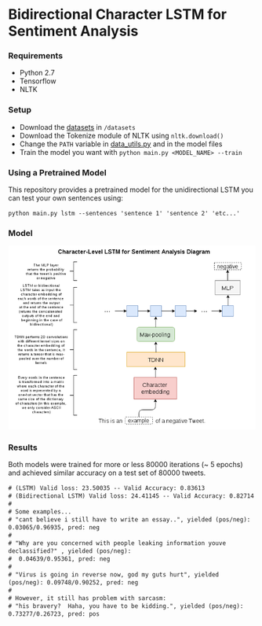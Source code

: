 # Bidirectional Character LSTM for Sentiment Analysis 

### Requirements
- Python 2.7
- Tensorflow
- NLTK

### Setup
- Download the [datasets](http://help.sentiment140.com/for-students/) in `/datasets`
- Download the Tokenize module of NLTK using `nltk.download()`
- Change the `PATH` variable in [data_utils.py](https://github.com/charlesashby/CharLSTM/blob/master/lib/data_utils.py) and in the model files
- Train the model you want with `python main.py <MODEL_NAME> --train` 

### Using a Pretrained Model
This repository provides a pretrained model for the unidirectional LSTM you can test your own sentences using:

```
python main.py lstm --sentences 'sentence 1' 'sentence 2' 'etc...'
```

### Model

![](charlstm_diagram.png)

### Results
Both models were trained for more or less 80000 iterations (~ 5 epochs) and achieved similar accuracy on a test set of 80000 tweets.

```
# (LSTM) Valid loss: 23.50035 -- Valid Accuracy: 0.83613
# (Bidirectional LSTM) Valid loss: 24.41145 -- Valid Accuracy: 0.82714
#
# Some examples...
# "cant believe i still have to write an essay..", yielded (pos/neg): 0.03065/0.96935, pred: neg
#
# "Why are you concerned with people leaking information youve declassified?" , yielded (pos/neg):
#  0.04639/0.95361, pred: neg
# 
# "Virus is going in reverse now, god my guts hurt", yielded (pos/neg): 0.09748/0.90252, pred: neg
#
# However, it still has problem with sarcasm:
# "his bravery?  Haha, you have to be kidding.", yielded (pos/neg): 0.73277/0.26723, pred: pos
```
